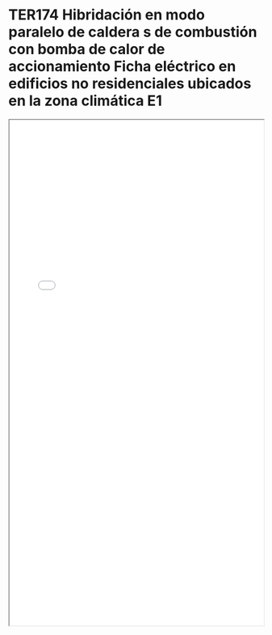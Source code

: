 
# TER174  Hibridación en modo paralelo de caldera s de combustión con bomba de calor de accionamiento Ficha eléctrico en edificios no residenciales ubicados en la zona climática E1

<iframe src="../TER174  Hibridación en modo paralelo de caldera s de combustión con bomba de calor de accionamiento Ficha eléctrico en edificios no residenciales ubicados en la zona climática E1.pdf" width="100%" height="1000px"></iframe>

